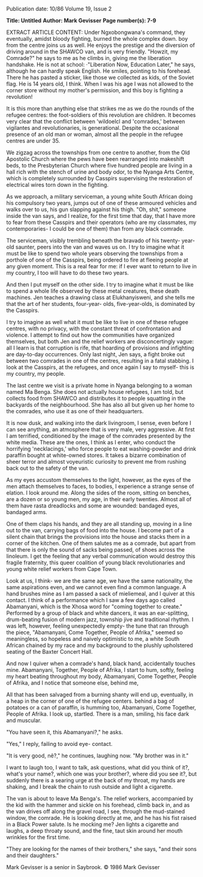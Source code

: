 Publication date: 10/86
Volume 19, Issue 2

**Title: Untitled**
**Author: Mark Gevisser**
**Page number(s): 7-9**

EXTRACT ARTICLE CONTENT:
Under 
Ngxobongwana's 
command, they 
eventually, amidst 
bloody fighting, 
burned the whole 
complex down. 
boy from the centre joins us as well. 
He enjoys the prestige and the 
diversion of driving around in the 
SHAWCO van, and is very friendly. 
"Howzit, my Comrade?" he says to 
me as he climbs in, giving me the 
liberation handshake. He is not at 
school: ·"Liberation Now, Education 
Later," he says, although he can hardly 
speak English. He smiles, pointing to 
his forehead. There he has pasted a 
sticker, like those we collected as kids, 
of the Soviet flag. He is 14 years old, I 
think. When I was his age I was not 
allowed to the corner store without my 
mother's permission, and this boy is 
fighting a revolution! 

It is this more than anything else 
that strikes me as we do the rounds of 
the refugee centres: the foot-soldiers of 
this revolution are children. It becomes 
very clear that the conflict between 
'wildoelcl and 'comrades,' between 
vigilantes and revolutionaries, 
is 
generational. Despite the occasional 
presence of an old man or woman, 
almost all the people in the refugee 
centres are under 35. 

We zigzag across the townships from 
one centre to another, from the Old 
Apostolic Church where the pews have 
been rearranged into makeshift beds, 
to the Presbyterian Church where five 
hundred people are living in a hall rich 
with the stench of urine and body 
odor, to the Nyanga Arts Centre, 
which is completely surrounded by 
Casspirs supervising the restoration of 
electrical wires torn down in the 
fighting. 

As we approach, 
a 
military 
serviceman, a young white South 
African doing his compulsory two 
years, jumps out of one of these 
armoured vehicles and walks over to 
us, his gun slapping against his thigh. 
"Oh, shit," someone inside the van 
says, and I realize, for the first time 
that day, that I have more to fear from 
these Casspirs and their operators 
(who are my classmates, my contemporaries- I could be one of them) than 
from any black comrade. 

The serviceman, visibly trembling 
beneath the bravado of his twenty-
year-old saunter, peers into the van 
and waves us on. I try to imagine what 
it must be like to spend two whole 
years observing the townships from a 
porthole of one of the Casspirs, being 
ordered to fire at fleeing people at any 
given moment. This is a real fear for 
me: if I ever want to return to live in 
my country, I too will have to do these 
two years. 

And then I put myself on the other 
side. I try to imagine what it must be 
like to spend a whole life observed by 
these metal creatures, these death 
machines. Jen teaches a drawing class 
at Elukhanyisweni, and she tells me 
that the art of her students, four-year-
olds, five-year-olds, is dominated by 
the Casspirs. 

I try to imagine as well what it must 
be like to live in one of these refugee 
centres, with no privacy, with the 
constant threat of confrontation and 
violence. I attempt to find out how the 
communities have organized themselves, but both Jen and the relief 
workers are disconcertingly vague: all 
I learn is that corruption is rife, that 
hoarding of provisions and infighting 
are day-to-day occurrences. Only last 
night, Jen says, a fight broke out 
between two comrades in one of the 
centres, resulting in a fatal stabbing. I 
look at the Casspirs, at the refugees, 
and once again I say to myself- this is 
my country, my people. 

The last centre we visit is a private 
home in Nyanga belonging to a 
woman named Ma Benga. She does 
not actually house refugees, I am told, 
but collects food from SHAWCO and 
distributes it to people squatting in the 
backyards of the neighbourhood. She 
has also all but given up her home to 
the comrades, who use it as one of their 
headquarters. 

It is now dusk, and walking into the 
dark livingroom, I sense, even before I 
can see anything, an atmosphere that 
is very male, very aggressive. At first I 
am terrified, conditioned by the image 
of the comrades presented by the white 
media. These are the ones, I think as I 
enter, who conduct the horrifying 
'necklacings,' who force people to eat 
washing-powder and drink paraffin 
bought at white-owned stores. It takes 
a bizarre combination of sheer terror 
and almost voyeuristic curiosity to 
prevent me from rushing back out to 
the safety of the van. 

As my eyes accustom themselves to 
the light, however, as the eyes of the 
men attach themselves to faces, to 
bodies, I experience a strange sense of 
elation. I look around me. Along the 
sides of the room, sitting on benches, 
are a dozen or so young men, my age, 
in their early twenties. Almost all of 
them have rasta dreadlocks and some 
are wounded: bandaged eyes, 
bandaged arms. 

One of them claps his hands, and 
they are all standing up, moving in a 
line out to the van, carrying bags of 
food into the house. I become part of a 
silent chain that brings the provisions 
into the house and stacks them in a 
corner of the kitchen. One of them 
salutes me as a comrade, but apart 
from that there is only the sound of 
sacks being passed, of shoes across the 
linoleum. I get the feeling that any 
verbal communication would destroy 
this 
fragile 
fraternity, 
this queer 
coalition of young black revolutionaries and young white relief 
workers from Cape Town. 

Look at us, I think- we are the same 
age, we have the same nationality, the 
same aspirations even, and we cannot 
even find a common language. A hand 
brushes mine as I am passed a sack of 
mieliemeal, and I quiver at this contact. 
I think of a performance which I saw 
a few days ago called Abamanyani, 
which is the Xhosa word for "coming 
together to create." Performed by a 
group of black and white dancers, it 
was an ear-splitting, drum-beating 
fusion of modern jazz, township jive 
and traditional rhythm. I was left, 
however, feeling unexpectedly 
empty- the tune that ran through the 
piece, "Abamanyani, 
Come 
Together, 
People of Afrika," seemed so 
meaningless, so hopeless and naively 
optimistic to me, a white South 
African chained by my race and my 
background to the plushly upholstered 
seating of the Baxter Concert Hall. 

And now I quiver when a comrade's 
hand, 
black hand, 
accidentally 
touches mine. Abamanyani, 
Together, People of Afrika, I start to hum, 
softly, 
feeling 
my heart beating 
throughout my body, Abamanyani, 
Come Together, People of Afrika, and I 
notice that someone else, behind me,


All that has been salvaged from a burning shanty will end up, eventually, in 
a heap in the corner of one of the refugee centers. 
behind a bag of potatoes or a can of 
paraffin, is humming too, Abamanyani, 
Come Together, People of Afrika. I look 
up, startled. There is a man, smiling, 
his face dark and muscular. 

"You have seen it, this Abamanyani?," 
he asks. 

"Yes," I reply, failing to avoid eye-
contact. 

"It is very good, nê?," he continues, 
laughing now. "My brother was in it." 

I want to laugh too, I want to talk, 
ask questions, what did you think of 
it?, what's your name?, which one was 
your brother?, where did you see it?, 
but suddenly there is a searing urge at 
the back of my throat, my hands are 
shaking, and I break the chain to rush 
outside and light a cigarette. 

The van is about to leave Ma 
Benga's. The relief workers, 
accompanied by the kid with the 
hammer and sickle on his forehead, 
climb back in, and as the van drives off 
along the gravel road, I see, through 
the mud-stained window, the 
comrade. He is looking directly at me, 
and he has his fist raised in a Black 
Power salute. Is he mocking me? Jen 
lights a cigarette and laughs, a deep 
throaty sound, and the fine, taut skin 
around her mouth wrinkles for the first 
time. 

"They are looking for 
the names of their 
brothers," she says, 
"and their sons and 
their daughters." 

Mark Gevisser is a senior in Saybrook. 
© 1986 Mark Gevisser